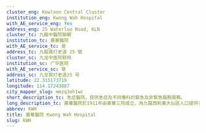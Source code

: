 ```yaml
---
cluster_eng: Kowloon Central Cluster
institution_eng: Kwong Wah Hospital
with_AE_service_eng: Yes
address_eng: 25 Waterloo Road, KLN
cluster_tc: 九龍中醫院聯網
institution_tc: 廣華醫院
with_AE_service_tc: 是
address_tc: 九龍窩打老道 25 號
cluster_sc: 九龙中医院联网
institution_sc: 广华医院
with_AE_service_sc: 是
address_sc: 九龙窝打老道25 号
latitude: 22.315173719
longitude: 114.17243887
city_mapper_slug: mmzq3eh1wc
short_description_tc: 急症醫院，提供急症及不同專科的緊急及非緊急服務服務。
long_description_tc: 廣華醫院於1911年由東華三院成立，為九龍西和黃大仙區人口提供多元化的醫療服務。廣華醫院是九龍中醫院聯網的一所主要急症醫院、神經外科和婦產科轉介中心。醫院近年在不同專科的範疇下成立不同的治療中心，包括微創手術培訓中心及陳馮曼玲心臟科中心，提供切合社會需要的服務。此外，醫院成立之綜合乳病中心及周振基博士孕育科研中心為有需要人士提供服務；另外亦設立社區為本老人服務、呼吸疾病加護病房、急性中風治療中心、王華湘紀念腎科中心，以及設有核子醫學服務等。廣華醫院在中西醫結合治療方面亦擔當先導角色，東華三院於廣華設立的東華三院王澤森中西醫藥治療中心，廣華亦會參與其中，為中西醫預先共同議定的臨床治療方案的指定病種進行會診。
abbrev: KWH
title: 廣華醫院 Kwong Wah Hospital
slug: KWH
---
```

